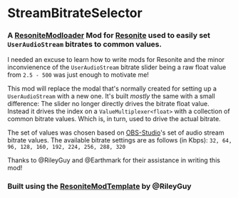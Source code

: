 # StreamBitrateSelector

### A [ResoniteModloader](https://github.com/resonite-modding-group/ResoniteModLoader) Mod for [Resonite](https://resonite.com/) used to easily set `UserAudioStream` bitrates to common values.

I needed an excuse to learn how to write mods for Resonite and the minor inconvienence of the `UserAudioStream` bitrate slider being a raw float value from `2.5 - 500` was just enough to motivate me!

This mod will replace the modal that's normally created for setting up a `UserAudioStream` with a new one. It's built *mostly* the same with a small difference: The slider no longer directly drives the bitrate float value. Instead it drives the index on a `ValueMultiplexer<float>` with a collection of common bitrate values. Which is, in turn, used to drive the actual bitrate.

The set of values was chosen based on [OBS-Studio](https://github.com/obsproject/obs-studio)'s set of audio stream bitrate values. The available bitrate settings are as follows (in Kbps): `32, 64, 96, 128, 160, 192, 224, 256, 288, 320`

Thanks to @RileyGuy and @Earthmark for their assistance in writing this mod!

### Built using the [ResoniteModTemplate](https://github.com/RileyGuy/ResoniteModTemplate) by @RileyGuy
